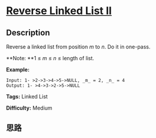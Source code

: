 # [Reverse Linked List II][title]

## Description

Reverse a linked list from position _m_ to _n_. Do it in one-pass.

**Note:  **1 ≤ _m_ ≤ _n_ ≤ length of list.

**Example:**
            Input: 1- >2->3->4->5->NULL, _m_ = 2, _n_ = 4    Output: 1- >4->3->2->5->NULL    


**Tags:** Linked List

**Difficulty:** Medium

## 思路

[title]: https://leetcode.com/problems/reverse-linked-list-ii
